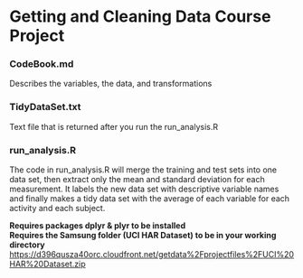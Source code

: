 # Getting and Cleaning Data Course Project

### CodeBook.md  
Describes the variables, the data, and transformations  

### TidyDataSet.txt  
Text file that is returned after you run the run_analysis.R  

### run_analysis.R  
The code in run_analysis.R will merge the training and test sets into one data set, then extract only the mean and standard deviation for each measurement. It labels the new data set with descriptive variable names and finally makes a tidy data set with the average of each variable for each activity and each subject.

**Requires packages dplyr & plyr to be installed**  
**Requires the Samsung folder (UCI HAR Dataset) to be in your working directory**  
https://d396qusza40orc.cloudfront.net/getdata%2Fprojectfiles%2FUCI%20HAR%20Dataset.zip
